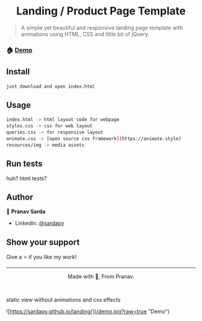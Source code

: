 
<h1 align="center">Landing / Product Page Template</h1>

> A simple yet beautiful and responsive landing page template with animations using HTML, CSS and little bit of jQuery.

### 🏠 [Demo](https://sardapv.github.io/landing/)


## Install

```sh
just download and open index.html
```

## Usage

```sh
index.html -> html layout code for webpage
styles.css -> css for web layout
queries.css -> for responsive layout
animate.css -> [open source css framework](https://animate.style) 
resources/img -> media assets
```

## Run tests

huh? html tests?


## Author

👤 **Pranav Sarda**

* Linkedin: [@sardapv](https://www.linkedin.com/in/sardapv/)

## Show your support

Give a ⭐️ if you like my work!

***
<p align="center"> Made with 💚, From Pranav. </p> <br />

static view without animations and css effects

![https://sardapv.github.io/landing/](/demo.jpg?raw=true "Demo")
